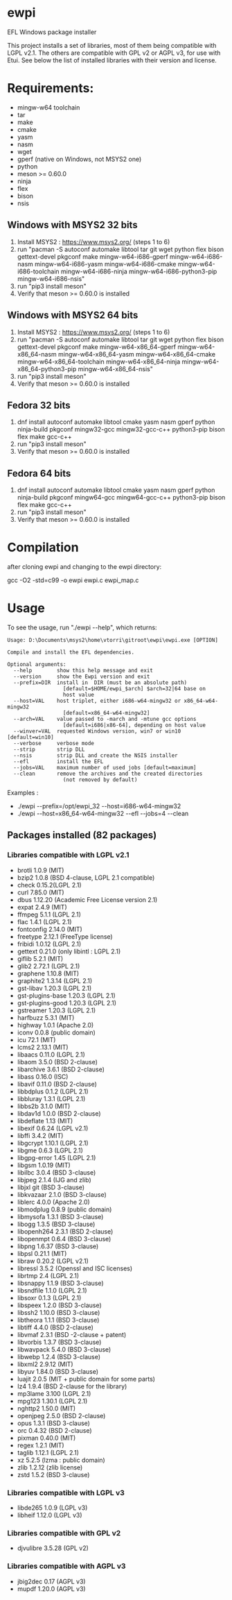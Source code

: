 # ewpi
EFL Windows package installer

This project installs a set of libraries, most of them being compatible
with LGPL v2.1. The others are compatible with GPL v2 or AGPL v3, for use
with Etui. See below the list of installed libraries with their version
and license.

# Requirements:
 * mingw-w64 toolchain
 * tar
 * make
 * cmake
 * yasm
 * nasm
 * wget
 * gperf (native on Windows, not MSYS2 one)
 * python
 * meson >= 0.60.0
 * ninja
 * flex
 * bison
 * nsis

## Windows with MSYS2 32 bits

1. Install MSYS2 : https://www.msys2.org/ (steps 1 to 6)
2. run "pacman -S autoconf automake libtool tar git wget python flex bison gettext-devel pkgconf make mingw-w64-i686-gperf mingw-w64-i686-nasm mingw-w64-i686-yasm mingw-w64-i686-cmake mingw-w64-i686-toolchain mingw-w64-i686-ninja mingw-w64-i686-python3-pip mingw-w64-i686-nsis"
3. run "pip3 install meson"
4. Verify that meson >= 0.60.0 is installed

## Windows with MSYS2 64 bits

1. Install MSYS2 : https://www.msys2.org/ (steps 1 to 6)
2. run "pacman -S autoconf automake libtool tar git wget python flex bison gettext-devel pkgconf make mingw-w64-x86_64-gperf mingw-w64-x86_64-nasm mingw-w64-x86_64-yasm mingw-w64-x86_64-cmake mingw-w64-x86_64-toolchain mingw-w64-x86_64-ninja mingw-w64-x86_64-python3-pip mingw-w64-x86_64-nsis"
3. run "pip3 install meson"
4. Verify that meson >= 0.60.0 is installed

## Fedora 32 bits

1. dnf install autoconf automake libtool cmake yasm nasm gperf python ninja-build pkgconf mingw32-gcc mingw32-gcc-c++ python3-pip bison flex make gcc-c++
2. run "pip3 install meson"
3. Verify that meson >= 0.60.0 is installed

## Fedora 64 bits

1. dnf install autoconf automake libtool cmake yasm nasm gperf python ninja-build pkgconf mingw64-gcc mingw64-gcc-c++ python3-pip bison flex make gcc-c++
2. run "pip3 install meson"
3. Verify that meson >= 0.60.0 is installed

# Compilation

after cloning ewpi and changing to the ewpi directory:

gcc -O2 -std=c99 -o ewpi ewpi.c ewpi_map.c

# Usage

To see the usage, run "./ewpi --help", which returns:

```
Usage: D:\Documents\msys2\home\vtorri\gitroot\ewpi\ewpi.exe [OPTION]

Compile and install the EFL dependencies.

Optional arguments:
  --help        show this help message and exit
  --version     show the Ewpi version and exit
  --prefix=DIR  install in  DIR (must be an absolute path)
                  [default=$HOME/ewpi_$arch] $arch=32|64 base on
                  host value
  --host=VAL    host triplet, either i686-w64-mingw32 or x86_64-w64-mingw32
                  [default=x86_64-w64-mingw32]
  --arch=VAL    value passed to -march and -mtune gcc options
                  [default=i686|x86-64], depending on host value
  --winver=VAL  requested Windows version, win7 or win10 [default=win10]
  --verbose     verbose mode
  --strip       strip DLL
  --nsis        strip DLL and create the NSIS installer
  --efl         install the EFL
  --jobs=VAL    maximum number of used jobs [default=maximum]
  --clean       remove the archives and the created directories
                  (not removed by default)
```

Examples :

 * ./ewpi --prefix=/opt/ewpi_32 --host=i686-w64-mingw32
 * ./ewpi --host=x86_64-w64-mingw32 --efl --jobs=4 --clean

## Packages installed (82 packages)

### Libraries compatible with LGPL v2.1

 * brotli 1.0.9 (MIT)
 * bzip2 1.0.8 (BSD 4-clause, LGPL 2.1 compatible)
 * check 0.15.2(LGPL 2.1)
 * curl 7.85.0 (MIT)
 * dbus 1.12.20 (Academic Free License version 2.1)
 * expat 2.4.9 (MIT)
 * ffmpeg 5.1.1 (LGPL 2.1)
 * flac 1.4.1 (LGPL 2.1)
 * fontconfig 2.14.0 (MIT)
 * freetype 2.12.1 (FreeType license)
 * fribidi 1.0.12 (LGPL 2.1)
 * gettext 0.21.0 (only libintl : LGPL 2.1)
 * giflib 5.2.1 (MIT)
 * glib2 2.72.1 (LGPL 2.1)
 * graphene 1.10.8 (MIT)
 * graphite2 1.3.14 (LGPL 2.1)
 * gst-libav 1.20.3 (LGPL 2.1)
 * gst-plugins-base 1.20.3 (LGPL 2.1)
 * gst-plugins-good 1.20.3 (LGPL 2.1)
 * gstreamer 1.20.3 (LGPL 2.1)
 * harfbuzz 5.3.1 (MIT)
 * highway 1.0.1 (Apache 2.0)
 * iconv 0.0.8 (public domain)
 * icu 72.1 (MIT)
 * lcms2 2.13.1 (MIT)
 * libaacs 0.11.0 (LGPL 2.1)
 * libaom 3.5.0 (BSD 2-clause)
 * libarchive 3.6.1 (BSD 2-clause)
 * libass 0.16.0 (ISC)
 * libavif 0.11.0 (BSD 2-clause)
 * libbdplus 0.1.2 (LGPL 2.1)
 * libbluray 1.3.1 (LGPL 2.1)
 * libbs2b 3.1.0 (MIT)
 * libdav1d 1.0.0 (BSD 2-clause)
 * libdeflate 1.13 (MIT)
 * libexif 0.6.24 (LGPL v2.1)
 * libffi 3.4.2 (MIT)
 * libgcrypt 1.10.1 (LGPL 2.1)
 * libgme 0.6.3 (LGPL 2.1)
 * libgpg-error 1.45 (LGPL 2.1)
 * libgsm 1.0.19 (MIT)
 * libilbc 3.0.4 (BSD 3-clause)
 * libjpeg 2.1.4 (IJG and zlib)
 * libjxl git (BSD 3-clause)
 * libkvazaar 2.1.0 (BSD 3-clause)
 * liblerc 4.0.0 (Apache 2.0)
 * libmodplug 0.8.9 (public domain)
 * libmysofa 1.3.1 (BSD 3-clause)
 * libogg 1.3.5 (BSD 3-clause)
 * libopenh264 2.3.1 (BSD 2-clause)
 * libopenmpt 0.6.4 (BSD 3-clause)
 * libpng 1.6.37 (BSD 3-clause)
 * libpsl 0.21.1 (MIT)
 * libraw 0.20.2 (LGPL v2.1)
 * libressl 3.5.2 (Openssl and ISC licenses)
 * librtmp 2.4 (LGPL 2.1)
 * libsnappy 1.1.9 (BSD 3-clause)
 * libsndfile 1.1.0 (LGPL 2.1)
 * libsoxr 0.1.3 (LGPL 2.1)
 * libspeex 1.2.0 (BSD 3-clause)
 * libssh2 1.10.0 (BSD 3-clause)
 * libtheora 1.1.1 (BSD 3-clause)
 * libtiff 4.4.0 (BSD 2-clause)
 * libvmaf 2.3.1 (BSD -2-clause + patent)
 * libvorbis 1.3.7 (BSD 3-clause)
 * libwavpack 5.4.0 (BSD 3-clause)
 * libwebp 1.2.4 (BSD 3-clause)
 * libxml2 2.9.12 (MIT)
 * libyuv 1.84.0 (BSD 3-clause)
 * luajit 2.0.5 (MIT + public domain for some parts)
 * lz4 1.9.4 (BSD 2-clause for the library)
 * mp3lame 3.100 (LGPL 2.1)
 * mpg123 1.30.1 (LGPL 2.1)
 * nghttp2 1.50.0 (MIT)
 * openjpeg 2.5.0 (BSD 2-clause)
 * opus 1.3.1 (BSD 3-clause)
 * orc 0.4.32 (BSD 2-clause)
 * pixman 0.40.0 (MIT)
 * regex 1.2.1 (MIT)
 * taglib 1.12.1 (LGPL 2.1)
 * xz 5.2.5 (lzma : public domain)
 * zlib 1.2.12 (zlib license)
 * zstd 1.5.2 (BSD 3-clause)

### Libraries compatible with LGPL v3

 * libde265 1.0.9 (LGPL v3)
 * libheif 1.12.0 (LGPL v3)

### Libraries compatible with GPL v2

 * djvulibre 3.5.28 (GPL v2)

### Libraries compatible with AGPL v3

 * jbig2dec 0.17 (AGPL v3)
 * mupdf 1.20.0 (AGPL v3)
